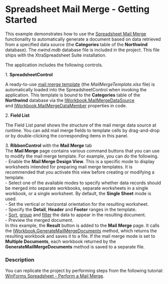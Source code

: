 # Spreadsheet Mail Merge - Getting Started


<p>This example demonstrates how to use the <a href="http://help.devexpress.com/#WindowsForms/CustomDocument16257">Spreadsheet Mail Merge</a> functionality to automatically generate a document based on data retrieved from a specified data source (the <strong>Categories</strong> table of the <strong>Northwind</strong> database). The <em>nwind.mdb</em> database file is included in the project. This file ships with the XtraSpreadsheet Suite installation.</p>
<p>The application includes the following controls.</p>
<p>1. <strong>SpreadsheetControl</strong></p>
<p>A ready-to-use <a href="http://help.devexpress.com/#WindowsForms/CustomDocument17018">mail merge template</a> (the <em>MailMergeTemplate.xlsx</em> file) is automatically loaded into the SpreadsheetControl when invoking the application. This template is bound to the <strong>Categories</strong> table of the <strong>Northwind</strong> database via the <a href="http://help.devexpress.com/#CoreLibraries/DevExpressSpreadsheetIWorkbook_MailMergeDataSourcetopic">IWorkbook.MailMergeDataSource</a> and <a href="http://help.devexpress.com/#CoreLibraries/DevExpressSpreadsheetIWorkbook_MailMergeDataMembertopic">IWorkbook.MailMergeDataMember</a> properties in code.</p>
<p>2. <strong>Field List</strong></p>
<p>The Field List panel shows the structure of the mail merge data source at runtime. You can add mail merge fields to template cells by drag-and-drop or by double-clicking the corresponding items in this panel.</p>
<p>3. <strong>RibbonControl</strong> with the <strong>Mail Merge</strong> tab<br>The <strong>Mail Merge</strong> page contains various command buttons that you can use to modify the mail merge template. For example, you can do the following.<br>- Enable the <strong>Mail Merge Design View</strong>. This is a specific mode to display worksheets intended for preparing mail merge templates. It is recommended that you activate this view before creating or modifying a template.<br>- Select one of the available modes to specify whether data records should be merged into separate workbooks, separate worksheets in a single workbook, or a single worksheet. By default, the <strong>Single Sheet</strong> mode is used.<br>- Set the vertical or horizontal orientation for the resulting worksheet.<br>- Specify the <strong>Detail</strong>, <strong>Header</strong> and <strong>Footer</strong> ranges in the template.<br>- <a href="http://help.devexpress.com/#WindowsForms/CustomDocument16975">Sort</a>, <a href="http://help.devexpress.com/#WindowsForms/CustomDocument16986">group</a> and <a href="http://help.devexpress.com/#WindowsForms/CustomDocument16995">filter</a> the data to appear in the resulting document. <br>- Preview the merged document.<br>In this example, the <strong>Result</strong> button is added to the <strong>Mail Merge</strong> page. It calls the <a href="http://help.devexpress.com/#CoreLibraries/DevExpressSpreadsheetIWorkbook_GenerateMailMergeDocumentstopic">IWorkbook.GenerateMailMergeDocuments</a> method, which returns the resulting workbook and saves it to a file. If the mail merge mode is set to <strong>Multiple Documents</strong>, each workbook returned by the <strong>GenerateMailMergeDocuments</strong> method is saved to a separate file.</p>


<h3>Description</h3>

You can replicate the project by performing steps from the following tutorial: <a href="http://help.devexpress.com/#WindowsForms/CustomDocument16942">WinForms Spreadsheet - Perform a Mail Merge</a>.

<br/>


